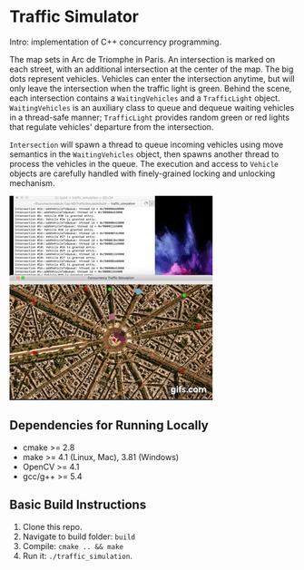 # Traffic Simulator
Intro: implementation of C++ concurrency programming.   

The map sets in Arc de Triomphe in Paris. An intersection is marked on each street, with an additional intersection at the center of the map. The big dots represent vehicles. Vehicles can enter the intersection anytime, but will only leave the intersection when the traffic light is green. Behind the scene, each intersection contains a `WaitingVehicles` and a `TrafficLight` object.  `WaitingVehicles` is an auxiliary class to queue and dequeue waiting vehicles in a thread-safe manner; `TrafficLight` provides random green or red lights that regulate vehicles' departure from the intersection.   

`Intersection` will spawn a thread to queue incoming vehicles using move semantics in the `WaitingVehicles` object, then spawns another thread to process the vehicles in the queue. The execution and access to  `Vehicle` objects are carefully handled with finely-grained locking and unlocking mechanism.  

<img src="Traffic.gif"/>

## Dependencies for Running Locally
* cmake >= 2.8
* make >= 4.1 (Linux, Mac), 3.81 (Windows)
* OpenCV >= 4.1
* gcc/g++ >= 5.4

## Basic Build Instructions

1. Clone this repo.
2. Navigate to build folder: `build`
3. Compile: `cmake .. && make`
4. Run it: `./traffic_simulation`.
